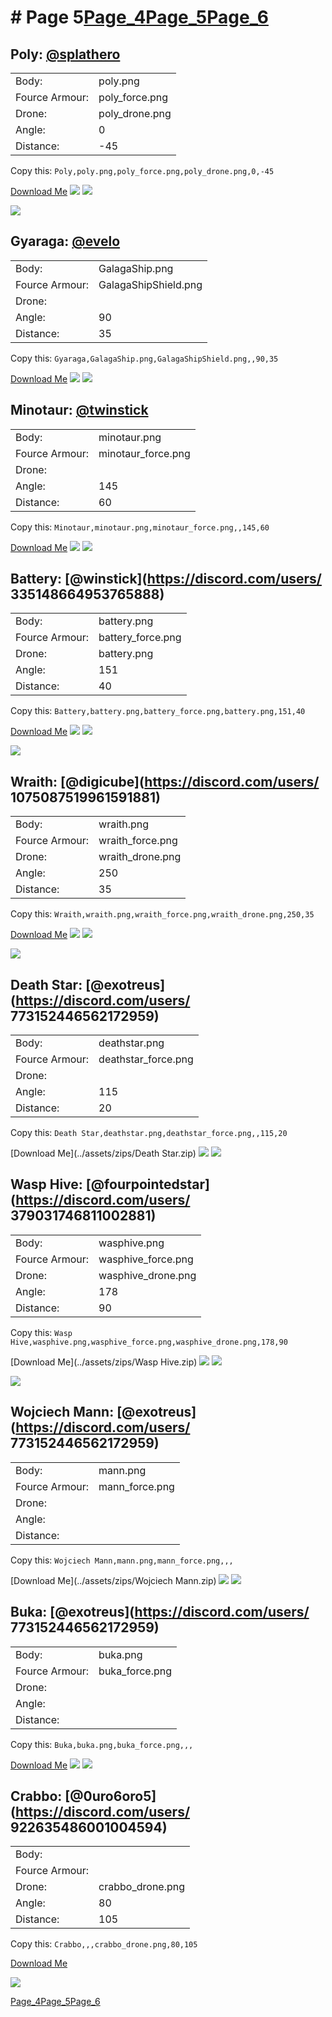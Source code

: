 # # Page 5[Page_4](./Page_4.md)[Page_5](./Page_5.md)[Page_6](./Page_6.md)
## **Poly**: [@splathero](https://discord.com/users/1088727297755971645)
 |  |  |
 | --- | --- |
 | Body: | poly.png |
 | Fource Armour: | poly_force.png |
 | Drone: | poly_drone.png |
 | Angle: | 0 |
 | Distance: | -45 |

Copy this: `Poly,poly.png,poly_force.png,poly_drone.png,0,-45`

[Download Me](../assets/zips/Poly.zip)
![](../custom_skins/poly.png)
![](../custom_skins/poly_force.png)

![](../custom_skins/poly_drone.png)


## **Gyaraga**: [@evelo](https://discord.com/users/110564152539377664)
 |  |  |
 | --- | --- |
 | Body: | GalagaShip.png |
 | Fource Armour: | GalagaShipShield.png |
 | Drone: |  |
 | Angle: | 90 |
 | Distance: | 35 |

Copy this: `Gyaraga,GalagaShip.png,GalagaShipShield.png,,90,35`

[Download Me](../assets/zips/Gyaraga.zip)
![](../custom_skins/GalagaShip.png)
![](../custom_skins/GalagaShipShield.png)



## **Minotaur**: [@twinstick](https://discord.com/users/538017698861547521)
 |  |  |
 | --- | --- |
 | Body: | minotaur.png |
 | Fource Armour: | minotaur_force.png |
 | Drone: |  |
 | Angle: | 145 |
 | Distance: | 60 |

Copy this: `Minotaur,minotaur.png,minotaur_force.png,,145,60`

[Download Me](../assets/zips/Minotaur.zip)
![](../custom_skins/minotaur.png)
![](../custom_skins/minotaur_force.png)



## **Battery**: [@winstick](https://discord.com/users/ 335148664953765888)
 |  |  |
 | --- | --- |
 | Body: | battery.png |
 | Fource Armour: | battery_force.png |
 | Drone: | battery.png |
 | Angle: | 151 |
 | Distance: | 40 |

Copy this: `Battery,battery.png,battery_force.png,battery.png,151,40`

[Download Me](../assets/zips/Battery.zip)
![](../custom_skins/battery.png)
![](../custom_skins/battery_force.png)

![](../custom_skins/battery.png)


## **Wraith**: [@digicube](https://discord.com/users/ 1075087519961591881)
 |  |  |
 | --- | --- |
 | Body: | wraith.png |
 | Fource Armour: | wraith_force.png |
 | Drone: | wraith_drone.png |
 | Angle: | 250 |
 | Distance: | 35 |

Copy this: `Wraith,wraith.png,wraith_force.png,wraith_drone.png,250,35`

[Download Me](../assets/zips/Wraith.zip)
![](../custom_skins/wraith.png)
![](../custom_skins/wraith_force.png)

![](../custom_skins/wraith_drone.png)


## **Death Star**: [@exotreus](https://discord.com/users/ 773152446562172959)
 |  |  |
 | --- | --- |
 | Body: | deathstar.png |
 | Fource Armour: | deathstar_force.png |
 | Drone: |  |
 | Angle: | 115 |
 | Distance: | 20 |

Copy this: `Death Star,deathstar.png,deathstar_force.png,,115,20`

[Download Me](../assets/zips/Death Star.zip)
![](../custom_skins/deathstar.png)
![](../custom_skins/deathstar_force.png)



## **Wasp Hive**: [@fourpointedstar](https://discord.com/users/ 379031746811002881)
 |  |  |
 | --- | --- |
 | Body: | wasphive.png |
 | Fource Armour: | wasphive_force.png |
 | Drone: | wasphive_drone.png |
 | Angle: | 178 |
 | Distance: | 90 |

Copy this: `Wasp Hive,wasphive.png,wasphive_force.png,wasphive_drone.png,178,90`

[Download Me](../assets/zips/Wasp Hive.zip)
![](../custom_skins/wasphive.png)
![](../custom_skins/wasphive_force.png)

![](../custom_skins/wasphive_drone.png)


## **Wojciech Mann**: [@exotreus](https://discord.com/users/ 773152446562172959)
 |  |  |
 | --- | --- |
 | Body: | mann.png |
 | Fource Armour: | mann_force.png |
 | Drone: |  |
 | Angle: |  |
 | Distance: |  |

Copy this: `Wojciech Mann,mann.png,mann_force.png,,,`

[Download Me](../assets/zips/Wojciech Mann.zip)
![](../custom_skins/mann.png)
![](../custom_skins/mann_force.png)



## **Buka**: [@exotreus](https://discord.com/users/ 773152446562172959)
 |  |  |
 | --- | --- |
 | Body: | buka.png |
 | Fource Armour: | buka_force.png |
 | Drone: |  |
 | Angle: |  |
 | Distance: |  |

Copy this: `Buka,buka.png,buka_force.png,,,`

[Download Me](../assets/zips/Buka.zip)
![](../custom_skins/buka.png)
![](../custom_skins/buka_force.png)



## **Crabbo**: [@0uro6oro5](https://discord.com/users/ 922635486001004594)
 |  |  |
 | --- | --- |
 | Body: |  |
 | Fource Armour: |  |
 | Drone: | crabbo_drone.png |
 | Angle: | 80 |
 | Distance: | 105 |

Copy this: `Crabbo,,,crabbo_drone.png,80,105`

[Download Me](../assets/zips/Crabbo.zip)

![](../custom_skins/crabbo_drone.png)

[Page_4](./Page_4.md)[Page_5](./Page_5.md)[Page_6](./Page_6.md)